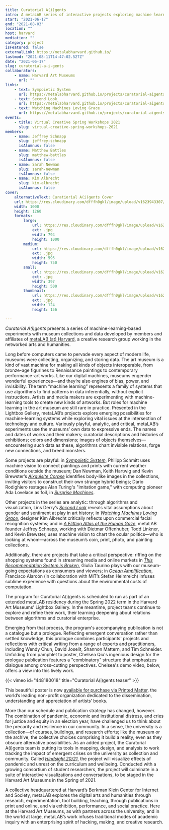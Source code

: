```yaml
---
title: Curatorial A(i)gents
intro: A metaLAB series of interactive projects exploring machine learning in, around, and about the Harvard Art Museums
start: "2021-06-17"
end: "2021-08-03"
location: ""
host: harvard
mediation: ""
category: project
isFeatured: false
externalLink: https://metalabharvard.github.io/
lastmod: "2021-08-11T14:47:02.527Z"
date: "2021-06-17"
slug: curatorial-a-i-gents
collaborators:
    - name: Harvard Art Museums
      url: ""
links:
    - text: Sympoietic System
      url: https://metalabharvard.github.io/projects/curatorial-aigents/sympoieticsystem/
    - text: Second Look
      url: https://metalabharvard.github.io/projects/curatorial-aigents/secondlook/
    - text: Watching Machines Loving Grace
      url: https://metalabharvard.github.io/projects/curatorial-aigents/thelovinggrace/
events:
    - title: Virtual Creative Spring Workshops 2021
      slug: virtual-creative-spring-workshops-2021
members:
    - name: Jeffrey Schnapp
      slug: jeffrey-schnapp
      isAlumnus: false
    - name: Matthew Battles
      slug: matthew-battles
      isAlumnus: false
    - name: Sarah Newman
      slug: sarah-newman
      isAlumnus: false
    - name: Kim Albrecht
      slug: kim-albrecht
      isAlumnus: false
cover:
    alternativeText: Curatiorial A(i)gents Cover
    url: https://res.cloudinary.com/dfffh0gkl/image/upload/v1623943307/agents_ce7bfadd93.jpg
    width: 1000
    height: 1260
    formats:
        large:
            url: https://res.cloudinary.com/dfffh0gkl/image/upload/v1623943308/large_agents_ce7bfadd93.jpg
            ext: .jpg
            width: 794
            height: 1000
        medium:
            url: https://res.cloudinary.com/dfffh0gkl/image/upload/v1623943309/medium_agents_ce7bfadd93.jpg
            ext: .jpg
            width: 595
            height: 750
        small:
            url: https://res.cloudinary.com/dfffh0gkl/image/upload/v1623943309/small_agents_ce7bfadd93.jpg
            ext: .jpg
            width: 397
            height: 500
        thumbnail:
            url: https://res.cloudinary.com/dfffh0gkl/image/upload/v1623943307/thumbnail_agents_ce7bfadd93.jpg
            ext: .jpg
            width: 124
            height: 156

---
```

*Curatorial A(i)gents* presents a series of machine-learning-based experiments with museum collections and data developed by members and affiliates of [metaLAB (at) Harvard](https://metalabharvard.github.io/), a creative research group working in the networked arts and humanities. 

Long before computers came to pervade every aspect of modern life, museums were collecting, organizing, and storing data. The art museum is a kind of vast machine for making all kinds of objects interoperable, from bronze-age figurines to Renaissance paintings to contemporary performance-art works. Like our digital machines, museums engender wonderful experiences—and they’re also engines of bias, power, and invisibility. 
The term “machine learning” represents a family of systems that use algorithms to find patterns in data inferentially, without explicit instructions. Artists and media makers are experimenting with machine-learning tools to create new kinds of artworks. But roles for machine learning in the art museum are still rare in practice. Presented in the Lightbox Gallery, metaLAB’s projects explore emerging possibilities for machine-learning systems while exploring vital issues at the intersection of technology and culture. Variously playful, analytic, and critical, metaLAB’s experiments use the museums’ own data to expressive ends. The names and dates of works and their makers; curatorial descriptions and histories of exhibitions; colors and dimensions; images of objects themselves—encountering such data as these, algorithms chart invisible relations, forge new connections, and breed monsters. 

Some projects are playful: in [*Sympoietic System*](https://metalabharvard.github.io/projects/curatorial-aigents/sympoieticsystem/), Philipp Schmitt uses machine vision to connect paintings and prints with current weather conditions outside the museum; Dan Newman, Keith Hartwig and Kevin Brewster’s [*Aixquisite Corpse*](https://metalabharvard.github.io/projects/curatorial-aigents/aixquisitecorpse/) identifies body-like images in the collections, inviting visitors to construct their own strange hybrid beings; Dario Rodighiero restages Alan Turing's "imitation game," with computing pioneer Ada Lovelace as foil, in [*Surprise Machines*](https://metalabharvard.github.io/projects/curatorial-aigents/surprisemachines/). 

Other projects in the series are analytic: through algorithms and visualization, Lins Derry’s [*Second Look*](https://metalabharvard.github.io/projects/curatorial-aigents/secondlook/) reveals vital assumptions about gender and sentiment at play in art history; in [*Watching Machines Loving Grace*](https://metalabharvard.github.io/projects/curatorial-aigents/thelovinggrace/), designer Kim Albrecht critically reflects upon commercial facial recognition systems; and in [*A Flitting Atlas of the Human Gaze*](https://metalabharvard.github.io/projects/curatorial-aigents/aflittingatlas/), metaLAB founder Jeffrey Schnapp, working with Dietmar Offenhuber, Todd Linkner, and Kevin Brewster, uses machine vision to chart the ocular politics—who is looking at whom—across the museum’s coin, print, photo, and painting collections. 

Additionally, there are projects that take a critical perspective: riffing on the shopping systems found in streaming media and online markets in [*This Recommendation System is Broken*](https://metalabharvard.github.io/projects/curatorial-aigents/thisrecommendationsystem/), Giulia Taurino plays with our museum-going expectations as consumers and viewers; in [*Ocean Amplification*](https://metalabharvard.github.io/projects/curatorial-aigents/oceanamplification/), Francisco Alarcón (in collaboration with MIT’s Stefan Helmreich) infuses sublime experience with questions about the environmental costs of computation. 

The program for Curatorial A(i)gents is scheduled to run as part of an extended metaLAB residency during the Spring 2022 term in the Harvard Art Museums' Lightbox Gallery. In the meantime, project teams continue to explore and refine their work, their learning deepening about relations between algorithms and curatorial enterprise. 

Emerging from that process, the program's accompanying publication is not a catalogue but a prologue. Reflecting emergent conversation rather than settled knowledge, this prologue combines participants' projects and reflections with critical writing from a range of experts and practitioners, including Wendy Chun, David Joselit, Shannon Mattern, and Tim Schneider. Unfolding from pamphlet to poster, Chelsea Qiu's ingenious design for the prologue publication features a "combinatory" structure that emphasizes dialogue among cross-cutting perspectives. Chelsea's demo video, below, offers a view into this lively work.

{{< vimeo id="448180018" title="Curatorial A(i)gents teaser" >}}

This beautiful poster is now [available for purchase via Printed Matter](https://www.printedmatter.org/catalog/57243), the world’s leading non-profit organization dedicated to the dissemination, understanding and appreciation of artists’ books.

More than our schedule and publication strategy has changed, however. The combination of pandemic, economic and institutional distress, and cries for justice and equity in an election year, have challenged us to think about the precarity and resilience in our community. In a sense, the university is a collection—of courses, buildings, and research efforts; like the museum or the archive, the collective choices comprising it build a reality, even as they obscure alternative possibilities. As an added project, the Curatorial A(i)gents team is putting its tools in mapping, design, and analysis to work tracking the impact of emergent crises on the university as collection and community. Called [*Hindsight 20/21*](https://metalabharvard.github.io/projects/curatorial-aigents/hindsight2021/), the project will visualize effects of pandemic and unrest on the curriculum and wellbeing. Conducted with a growing consortium of student researchers, the project will culminate in a suite of interactive visualizations and conversations, to be staged in the Harvard Art Museums in the Spring of 2021.

A collective headquartered at Harvard’s Berkman Klein Center for Internet and Society, metaLAB explores the digital arts and humanities through research, experimentation, tool building, teaching, through publications in print and online, and via exhibition, performance, and social practice. Here at the Harvard Art Museums, as with partners across the university, and in the world at large, metaLAB’s work infuses traditional modes of academic inquiry with an enterprising spirit of hacking, making, and creative research.